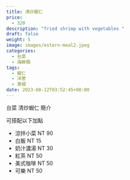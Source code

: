 ```yaml
---
title: 清炒蝦仁
price:
  - 320
description: "fried shrimp with vegetables "
draft: false
weight: 5
image: images/estern-meal2.jpeg
categories:
  - 台菜
  - 海鮮類
tags:
  - 蝦仁
  - 洋蔥
  - 青椒
date: 2023-08-12T03:52:45+08:00
---
```


台菜 清炒蝦仁 簡介

可搭配以下加點

- 涼拌小菜  NT 90
- 白飯 NT 15
- 奶汁濃湯 NT 30
- 紅茶  NT 50
- 美式咖啡 NT 50
- 可樂 NT 50
